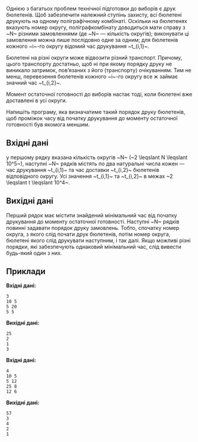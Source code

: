 ﻿Однією з багатьох проблем технічної підготовки до виборів є друк бюлетенів. Щоб
забезпечити належний ступінь захисту, всі бюлетені друкують на одному поліграфічному
комбінаті. Оскільки на бюлетенях вказують номер округу, поліграфкомбінату доводиться
мати справу з ~N~ різними замовленнями (де ~N~ — кількість округів); виконувати ці замовлення
можна лише послідовно одне за одним; для бюлетенів кожного ~i~-го округу відомий час
друкування ~t_{i,1}~.

Бюлетені на різні округи може відвозити різний транспорт. Причому, цього транспорту
достатньо, щоб ні при якому порядку друку не виникало затримок, пов’язаних з його
(транспорту) очікуванням. Тим не менш, перевезення бюлетенів кожного ~i~-го округу все ж
займає значний час ~t_{i,2}~.

Момент остаточної готовності до виборів настає тоді, коли бюлетені вже доставлені в усі
округи.

Напишіть програму, яка визначатиме такий порядок друку бюлетенів, щоб проміжок часу від
початку друкування до моменту остаточної готовності був якомога меншим.

## Вхідні дані

у першому рядку вказана кількість округів ~N~ (~2 \leqslant N \leqslant 10^5~), наступні ~N~ рядків
містять по два натуральні числа кожен — час друкування ~t_{i,1}~ та час доставки ~t_{i,2}~ бюлетенів
відповідного округу. Усі значення ~t_{i,1}~ та ~t_{i,2}~ в межах ~2 \leqslant t \leqslant 10^4~.

## Вихідні дані

Перший рядок має містити знайдений мінімальний час від початку друкування
до моменту остаточної готовності. Наступні ~N~ рядків повинні задавати порядок друку
замовлень. Тобто, спочатку номер округа, з якого слід почати друк бюлетенів, потім номер
округа, бюлетені якого слід друкувати наступним, і так далі. Якщо можливі різні порядки,
які забезпечують однаковий мінімальний час, слід вивести будь-який один з них.

## Приклади

**Вхідні дані:**
```
3
10 5
5 20
5 5
```

**Вихідні дані:**
```
25
2
1
3
```

**Вхідні дані:**
```
4
10 5
5 12
25 8
12 6
```

**Вихідні дані:**
```
57
3
4
2
1
```

